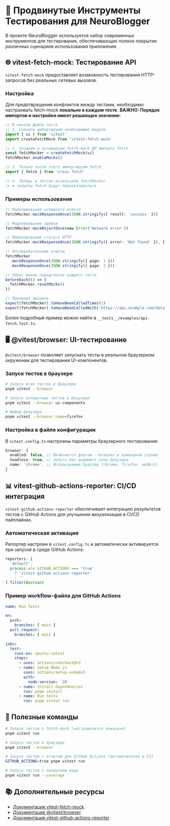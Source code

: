 # 🧪 Продвинутые Инструменты Тестирования для NeuroBlogger

В проекте NeuroBlogger используется набор современных инструментов для тестирования, обеспечивающих полное покрытие различных сценариев использования приложения.

## 🌐 vitest-fetch-mock: Тестирование API

`vitest-fetch-mock` предоставляет возможность тестирования HTTP-запросов без реальных сетевых вызовов.

### Настройка

Для предотвращения конфликтов между тестами, необходимо настраивать fetch-mock **локально в каждом тесте**. 
**ВАЖНО: Порядок импортов и настройки имеет решающее значение**:

```typescript
// В начале файла теста
// 1. Сначала импортируем необходимые модули
import { vi } from 'vitest'
import createFetchMock from 'vitest-fetch-mock'

// 2. Создаем и активируем fetch-mock ДО импорта fetch
const fetchMocker = createFetchMock(vi)
fetchMocker.enableMocks()

// 3. Только после этого импортируем fetch
import { fetch } from 'cross-fetch'

// 4. Теперь в тестах используем fetchMocker
// и запросы fetch будут перехватываться
```

### Примеры использования

```typescript
// Моделирование успешного ответа
fetchMocker.mockResponseOnce(JSON.stringify({ result: 'success' }))

// Моделирование ошибки
fetchMocker.mockRejectOnce(new Error('Network error'))

// Моделирование статуса HTTP
fetchMocker.mockResponseOnce(JSON.stringify({ error: 'Not found' }), { status: 404 })

// Последовательные ответы
fetchMocker
  .mockResponseOnce(JSON.stringify({ page: 1 }))
  .mockResponseOnce(JSON.stringify({ page: 2 }))

// Сброс моков перед/после каждого теста
beforeEach(() => {
  fetchMocker.resetMocks()
})

// Проверка вызовов
expect(fetchMocker).toHaveBeenCalledTimes(1)
expect(fetchMocker).toHaveBeenCalledWith('https://api.example.com/data')
```

Более подробный пример можно найти в `__tests__/examples/api-fetch.test.ts`.

## 🖥️ @vitest/browser: UI-тестирование

`@vitest/browser` позволяет запускать тесты в реальном браузерном окружении для тестирования UI-компонентов.

### Запуск тестов в браузере

```bash
# Запуск всех тестов в браузере
pnpm vitest --browser

# Запуск конкретных тестов в браузере
pnpm vitest --browser ui-components

# Выбор браузера
pnpm vitest --browser.name=firefox
```

### Настройка в файле конфигурации

В `vitest.config.ts` настроены параметры браузерного тестирования:

```typescript
browser: {
  enabled: false, // Включается флагом --browser в командной строке
  headless: true, // Запуск без видимого окна браузера
  name: 'chrome', // Используемый браузер (chrome, firefox, webkit)
}
```

## 📊 vitest-github-actions-reporter: CI/CD интеграция

`vitest-github-actions-reporter` обеспечивает интеграцию результатов тестов с GitHub Actions для улучшения визуализации в CI/CD пайплайнах.

### Автоматическая активация

Репортер настроен в `vitest.config.ts` и автоматически активируется при запуске в среде GitHub Actions:

```typescript
reporters: [
  'default',
  process.env.GITHUB_ACTIONS === 'true' 
    ? 'vitest-github-actions-reporter' 
    : ''
].filter(Boolean)
```

### Пример workflow-файла для GitHub Actions

```yaml
name: Run Tests

on:
  push:
    branches: [ main ]
  pull_request:
    branches: [ main ]

jobs:
  test:
    runs-on: ubuntu-latest
    steps:
      - uses: actions/checkout@v3
      - name: Setup Node.js
        uses: actions/setup-node@v3
        with:
          node-version: '20'
      - name: Install dependencies
        run: pnpm install
      - name: Run tests
        run: pnpm vitest run
```

## 🔄 Полезные команды

```bash
# Запуск тестов с fetch-mock (настраивается локально)
pnpm vitest run

# Запуск тестов в браузере
pnpm vitest --browser

# Запуск тестов с отчетом для GitHub Actions (автоматически в CI)
GITHUB_ACTIONS=true pnpm vitest run

# Запуск тестов с покрытием кода
pnpm vitest run --coverage
```

## 📚 Дополнительные ресурсы

- [Документация vitest-fetch-mock](https://github.com/morrisjdev/vitest-fetch-mock)
- [Документация @vitest/browser](https://github.com/vitest-dev/vitest/tree/main/packages/browser)
- [Документация vitest-github-actions-reporter](https://github.com/Panenco/vitest-github-actions-reporter) 